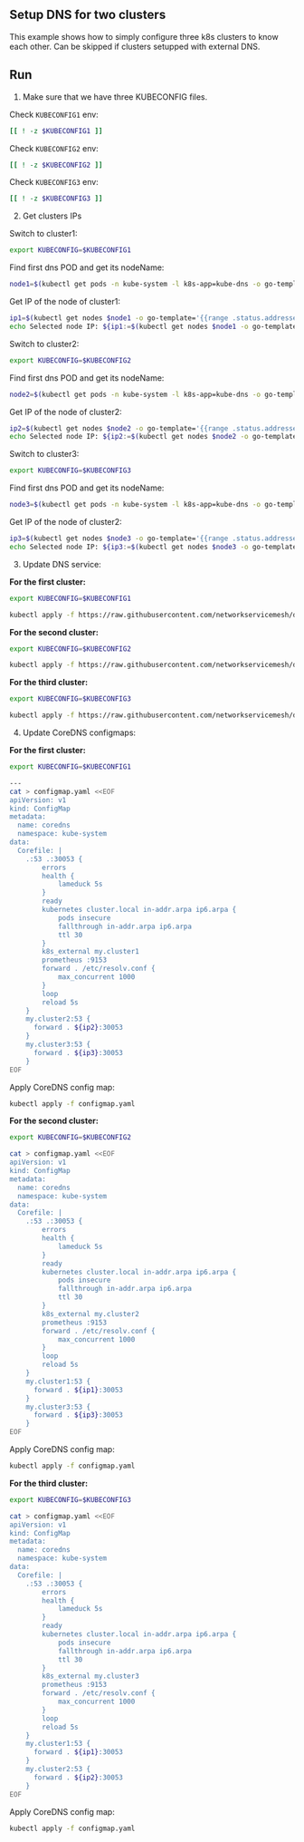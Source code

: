 ## Setup DNS for two clusters

This example shows how to simply configure three k8s clusters to know each other. 
Can be skipped if clusters setupped with external DNS.

## Run

1. Make sure that we have three KUBECONFIG files.

Check `KUBECONFIG1` env:

```bash
[[ ! -z $KUBECONFIG1 ]]
```

Check `KUBECONFIG2` env:

```bash
[[ ! -z $KUBECONFIG2 ]]
```

Check `KUBECONFIG3` env:

```bash
[[ ! -z $KUBECONFIG3 ]]
```

2. Get clusters IPs

Switch to cluster1:

```bash
export KUBECONFIG=$KUBECONFIG1
```

Find first dns POD and get its nodeName:

```bash
node1=$(kubectl get pods -n kube-system -l k8s-app=kube-dns -o go-template='{{index (index (index  .items 0) "spec") "nodeName"}}')
```

Get IP of the node of cluster1:

```bash
ip1=$(kubectl get nodes $node1 -o go-template='{{range .status.addresses}}{{if eq .type "ExternalIP"}}{{.address}}{{end}}{{end}}')
echo Selected node IP: ${ip1:=$(kubectl get nodes $node1 -o go-template='{{range .status.addresses}}{{if eq .type "InternalIP"}}{{.address}}{{end}}{{end}}')}
```

Switch to cluster2:

```bash
export KUBECONFIG=$KUBECONFIG2
```

Find first dns POD and get its nodeName:

```bash
node2=$(kubectl get pods -n kube-system -l k8s-app=kube-dns -o go-template='{{index (index (index  .items 0) "spec") "nodeName"}}')
```

Get IP of the node of cluster2:

```bash
ip2=$(kubectl get nodes $node2 -o go-template='{{range .status.addresses}}{{if eq .type "ExternalIP"}}{{.address}}{{end}}{{end}}')
echo Selected node IP: ${ip2:=$(kubectl get nodes $node2 -o go-template='{{range .status.addresses}}{{if eq .type "InternalIP"}}{{.address}}{{end}}{{end}}')}
```

Switch to cluster3:

```bash
export KUBECONFIG=$KUBECONFIG3
```

Find first dns POD and get its nodeName:

```bash
node3=$(kubectl get pods -n kube-system -l k8s-app=kube-dns -o go-template='{{index (index (index  .items 0) "spec") "nodeName"}}')
```

Get IP of the node of cluster2:

```bash
ip3=$(kubectl get nodes $node3 -o go-template='{{range .status.addresses}}{{if eq .type "ExternalIP"}}{{.address}}{{end}}{{end}}')
echo Selected node IP: ${ip3:=$(kubectl get nodes $node3 -o go-template='{{range .status.addresses}}{{if eq .type "InternalIP"}}{{.address}}{{end}}{{end}}')}
```

3. Update DNS service:

**For the first cluster:**
```bash
export KUBECONFIG=$KUBECONFIG1
```

```bash
kubectl apply -f https://raw.githubusercontent.com/networkservicemesh/deployments-k8s/85eca3541fe60e1967acaf3f7233a916b2dc3f91/examples/interdomain/dns/service.yaml
```

**For the second cluster:**

```bash
export KUBECONFIG=$KUBECONFIG2
```

```bash
kubectl apply -f https://raw.githubusercontent.com/networkservicemesh/deployments-k8s/85eca3541fe60e1967acaf3f7233a916b2dc3f91/examples/interdomain/dns/service.yaml
```

**For the third cluster:**

```bash
export KUBECONFIG=$KUBECONFIG3
```

```bash
kubectl apply -f https://raw.githubusercontent.com/networkservicemesh/deployments-k8s/85eca3541fe60e1967acaf3f7233a916b2dc3f91/examples/interdomain/dns/service.yaml
```


4. Update CoreDNS configmaps:

**For the first cluster:**

```bash
export KUBECONFIG=$KUBECONFIG1
```

```bash
---
cat > configmap.yaml <<EOF
apiVersion: v1
kind: ConfigMap
metadata:
  name: coredns
  namespace: kube-system
data:
  Corefile: |
    .:53 .:30053 {
        errors
        health {
            lameduck 5s
        }
        ready
        kubernetes cluster.local in-addr.arpa ip6.arpa {
            pods insecure
            fallthrough in-addr.arpa ip6.arpa
            ttl 30
        }
        k8s_external my.cluster1
        prometheus :9153
        forward . /etc/resolv.conf {
            max_concurrent 1000
        }
        loop
        reload 5s
    }
    my.cluster2:53 {
      forward . ${ip2}:30053
    }
    my.cluster3:53 {
      forward . ${ip3}:30053
    }
EOF
```

Apply CoreDNS config map:

```bash
kubectl apply -f configmap.yaml
```

**For the second cluster:**

```bash
export KUBECONFIG=$KUBECONFIG2
```

```bash
cat > configmap.yaml <<EOF
apiVersion: v1
kind: ConfigMap
metadata:
  name: coredns
  namespace: kube-system
data:
  Corefile: |
    .:53 .:30053 {
        errors
        health {
            lameduck 5s
        }
        ready
        kubernetes cluster.local in-addr.arpa ip6.arpa {
            pods insecure
            fallthrough in-addr.arpa ip6.arpa
            ttl 30
        }
        k8s_external my.cluster2
        prometheus :9153
        forward . /etc/resolv.conf {
            max_concurrent 1000
        }
        loop
        reload 5s
    }
    my.cluster1:53 {
      forward . ${ip1}:30053
    }
    my.cluster3:53 {
      forward . ${ip3}:30053
    }
EOF
```

Apply CoreDNS config map:

```bash
kubectl apply -f configmap.yaml
```


**For the third cluster:**

```bash
export KUBECONFIG=$KUBECONFIG3
```

```bash
cat > configmap.yaml <<EOF
apiVersion: v1
kind: ConfigMap
metadata:
  name: coredns
  namespace: kube-system
data:
  Corefile: |
    .:53 .:30053 {
        errors
        health {
            lameduck 5s
        }
        ready
        kubernetes cluster.local in-addr.arpa ip6.arpa {
            pods insecure
            fallthrough in-addr.arpa ip6.arpa
            ttl 30
        }
        k8s_external my.cluster3
        prometheus :9153
        forward . /etc/resolv.conf {
            max_concurrent 1000
        }
        loop
        reload 5s
    }
    my.cluster1:53 {
      forward . ${ip1}:30053
    }
    my.cluster2:53 {
      forward . ${ip2}:30053
    }
EOF
```

Apply CoreDNS config map:

```bash
kubectl apply -f configmap.yaml
```
